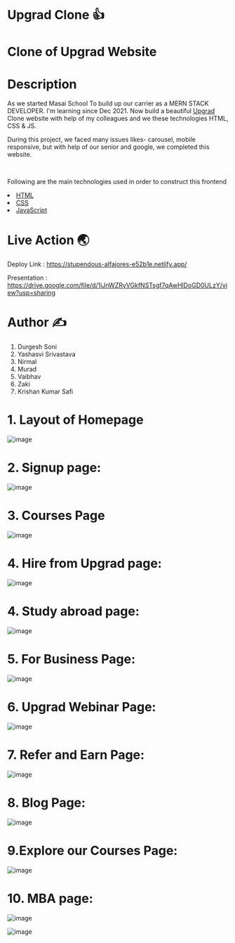 # Upgrad Clone 👍
<h1>Clone of Upgrad Website </h1>



<h1> Description </h1>
<p> As we started Masai School To build up our carrier as a MERN STACK DEVELOPER. I'm learning since Dec 2021. Now build a beautiful <a href="https://www.upgrad.com/"> Upgrad</a> Clone website with help of my colleagues and we these technologies HTML, CSS & JS.</p>
<p> During this project, we faced many issues likes- carousel, mobile responsive, but with help of our senior and google, we completed this website. </p>
<br>

<p> Following are the main technologies used in order to construct this frontend</p>
<li> <a href=""> HTML</a> </li>
<li> <a href=""> CSS</a> </li>
<li> <a href=""> JavaScript</a> </li>

<h1>Live Action 🌏 </h1>

Deploy Link : https://stupendous-alfajores-e52b1e.netlify.app/

Presentation : https://drive.google.com/file/d/1iJnWZRyVGkfNSTsgf7qAwHlDoGD0ULzY/view?usp=sharing

<h1> Author ✍️</h1>

1. Durgesh Soni
2. Yashasvi Srivastava
3. Nirmal
4. Murad
5. Vaibhav
6. Zaki
7. Krishan Kumar Safi 



# 1. Layout of Homepage

![image](https://user-images.githubusercontent.com/81063456/161415170-04cf3797-64c2-4f94-9762-f695dd45fa89.png)

# 2. Signup page:

![image](https://user-images.githubusercontent.com/81063456/161415191-7da7cabb-d4d2-4103-9b61-ec797a38629f.png)

# 3. Courses Page

![image](https://user-images.githubusercontent.com/81063456/161415224-fd3f7a2e-b513-4ceb-a0b5-46ef1b5661ec.png)


# 4. Hire from Upgrad page:

![image](https://user-images.githubusercontent.com/81063456/161415242-1616b34b-0fa8-4d73-b0dc-464de11e5cc9.png)

# 4. Study abroad page:

![image](https://user-images.githubusercontent.com/81063456/161415251-0a003add-18b6-4dae-af32-997f4befab33.png)


# 5. For Business Page:

![image](https://user-images.githubusercontent.com/81063456/161415263-a4aff596-ad71-4c53-9df5-43a7871bb725.png)

# 6. Upgrad Webinar Page:

![image](https://user-images.githubusercontent.com/81063456/161415274-69583575-be85-4a93-be9f-3c229c40c3ce.png)

# 7. Refer and Earn Page:

![image](https://user-images.githubusercontent.com/81063456/161415285-c081b152-c7c3-4516-93ef-80effe526a4a.png)

# 8. Blog Page:

![image](https://user-images.githubusercontent.com/81063456/161415296-a70c1869-1337-490c-a738-daa19369c017.png)

# 9.Explore our Courses Page:

![image](https://user-images.githubusercontent.com/81063456/161415302-b16bf69f-547c-4afb-b8f4-c6aa8e4af57b.png)

# 10. MBA page:

![image](https://user-images.githubusercontent.com/81063456/161415312-7c4ed56c-1623-4748-8ac0-5e2efb052672.png)

![image](https://user-images.githubusercontent.com/81063456/161415377-630bc788-9bd6-4b5b-832e-a110cdaa3c54.png)
